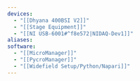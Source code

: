 ```yaml
---
devices:
  - "[[Dhyana 400BSI V2]]"
  - "[[Stage Equipment]]"
  - "[[NI USB-6001#^f8e572|NIDAQ-Dev1]]"
aliases: 
software:
  - "[[MicroManager]]"
  - "[[PycroManager]]"
  - "[[Widefield Setup/Python/Napari]]"
---
```


